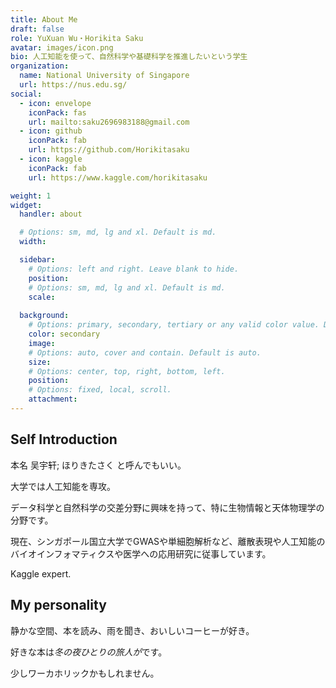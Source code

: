 ```yaml
---
title: About Me
draft: false
role: YuXuan Wu・Horikita Saku
avatar: images/icon.png
bio: 人工知能を使って、自然科学や基礎科学を推進したいという学生
organization:
  name: National University of Singapore
  url: https://nus.edu.sg/
social:
  - icon: envelope
    iconPack: fas
    url: mailto:saku2696983188@gmail.com
  - icon: github
    iconPack: fab
    url: https://github.com/Horikitasaku
  - icon: kaggle
    iconPack: fab
    url: https://www.kaggle.com/horikitasaku

weight: 1
widget:
  handler: about

  # Options: sm, md, lg and xl. Default is md.
  width:

  sidebar:
    # Options: left and right. Leave blank to hide.
    position:
    # Options: sm, md, lg and xl. Default is md.
    scale:
  
  background:
    # Options: primary, secondary, tertiary or any valid color value. Default is primary.
    color: secondary
    image:
    # Options: auto, cover and contain. Default is auto.
    size:
    # Options: center, top, right, bottom, left.
    position:
    # Options: fixed, local, scroll.
    attachment: 
---
```


## Self Introduction

本名 吴宇轩; ほりきたさく と呼んでもいい。

大学では人工知能を専攻。

データ科学と自然科学の交差分野に興味を持って、特に生物情報と天体物理学の分野です。

現在、シンガポール国立大学でGWASや単細胞解析など、離散表現や人工知能のバイオインフォマティクスや医学への応用研究に従事しています。

Kaggle expert.

## My personality  

静かな空間、本を読み、雨を聞き、おいしいコーヒーが好き。

好きな本は*冬の夜ひとりの旅人が*です。

少しワーカホリックかもしれません。


